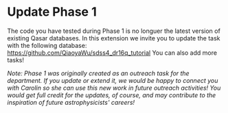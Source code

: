 # Update Phase 1

The code you have tested during Phase 1 is no longuer the latest version of existing Qasar databases. In this extension we invite you to update the task with the following database:
https://github.com/QiaoyaWu/sdss4_dr16q_tutorial
You can also add more tasks! 

*Note: Phase 1 was originally created as an outreach task for the department. If you update or extend it, we would be happy to connect you with Carolin so she can use this new work in future outreach activities! You would get full credit for the updates, of course, and may contribute to the inspiration of future astrophysicists' careers!*
